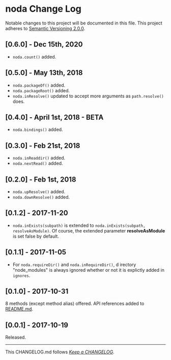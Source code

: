 #   noda Change Log

Notable changes to this project will be documented in this file. This project adheres to [Semantic Versioning 2.0.0](http://semver.org/).

##	[0.6.0] - Dec 15th, 2020

*	`noda.count()` added.

##  [0.5.0] - May 13th, 2018

*   `noda.packageOf()` added.
*   `noda.packageRoot()` added.
*   `noda.inResolve()` updated to accept more arguments as `path.resolve()` does.

##  [0.4.0] - April 1st, 2018 - BETA

*   `noda.bindings()` added.

##	[0.3.0] - Feb 21st, 2018

*	`noda.inReaddir()` added.
*	`noda.nextRead()` added.

##  [0.2.0] - Feb 1st, 2018

*	`noda.upResolve()` added.
*	`noda.downResolve()` added.

##  [0.1.2] - 2017-11-20

*   `noda.inExists(subpath)` is extended to `noda.inExists(subpath, resolveAsModule)`. Of course, the extended parameter __resolveAsModule__ is set false by default.

##  [0.1.1] - 2017-11-05

*   For `noda.requireDir()` and `noda.inRequireDir()`, d irectory "node_modules" is always ignored whether or not it is explictly added in `ignores`.

##  [0.1.0] - 2017-10-31

8 methods (except method alias) offered. API references added to [README.md](./README.md).

##	[0.0.1] - 2017-10-19

Released.

---
This CHANGELOG.md follows [*Keep a CHANGELOG*](http://keepachangelog.com/).
